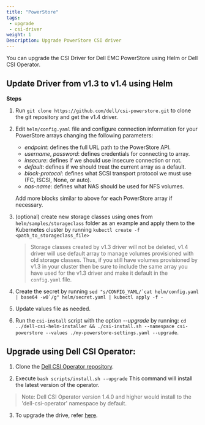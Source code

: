 ```yaml
---
title: "PowerStore"
tags:
 - upgrade
 - csi-driver
weight: 1
Description: Upgrade PowerStore CSI driver
---
```


You can upgrade the CSI Driver for Dell EMC PowerStore using Helm or Dell CSI Operator.

## Update Driver from v1.3 to v1.4 using Helm

**Steps**
1. Run `git clone https://github.com/dell/csi-powerstore.git` to clone the git repository and get the v1.4 driver.
2. Edit `helm/config.yaml` file and configure connection information for your PowerStore arrays changing the following parameters:
    - *endpoint*: defines the full URL path to the PowerStore API.
    - *username*, *password*: defines credentials for connecting to array.
    - *insecure*: defines if we should use insecure connection or not.
    - *default*: defines if we should treat the current array as a default.
    - *block-protocol*: defines what SCSI transport protocol we must use (FC, ISCSI, None, or auto).
    - *nas-name*: defines what NAS should be used for NFS volumes.
    
    Add more blocks similar to above for each PowerStore array if necessary. 
3. (optional) create new storage classes using ones from `helm/samples/storageclass` folder as an example and apply them to the Kubernetes cluster by running `kubectl create -f <path_to_storageclass_file>`
    >Storage classes created by v1.3 driver will not be deleted, v1.4 driver will use default array to manage volumes provisioned with old storage classes. Thus, if you still have volumes provisioned by v1.3 in your cluster then be sure to include the same array you have used for the v1.3 driver and make it default in the `config.yaml` file.
4. Create the secret by running ```sed "s/CONFIG_YAML/`cat helm/config.yaml | base64 -w0`/g" helm/secret.yaml | kubectl apply -f -```
5. Update values file as needed.
6. Run the `csi-install` script with the option _\-\-upgrade_ by running: `cd ../dell-csi-helm-installer && ./csi-install.sh --namespace csi-powerstore --values ./my-powerstore-settings.yaml --upgrade`.

## Upgrade using Dell CSI Operator:

1. Clone the [Dell CSI Operator repository](https://github.com/dell/dell-csi-operator).

2. Execute `bash scripts/install.sh --upgrade`
This command will install the latest version of the operator.
>Note: Dell CSI Operator version 1.4.0 and higher would install to the 'dell-csi-operator' namespace by default.

3. To upgrade the drive, refer [here](./../../../installation/operator/#update-csi-drivers).
